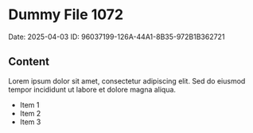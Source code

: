 # Dummy File 1072

Date: 2025-04-03
ID: 96037199-126A-44A1-8B35-972B1B362721

## Content

Lorem ipsum dolor sit amet, consectetur adipiscing elit.
Sed do eiusmod tempor incididunt ut labore et dolore magna aliqua.

* Item 1
* Item 2
* Item 3

